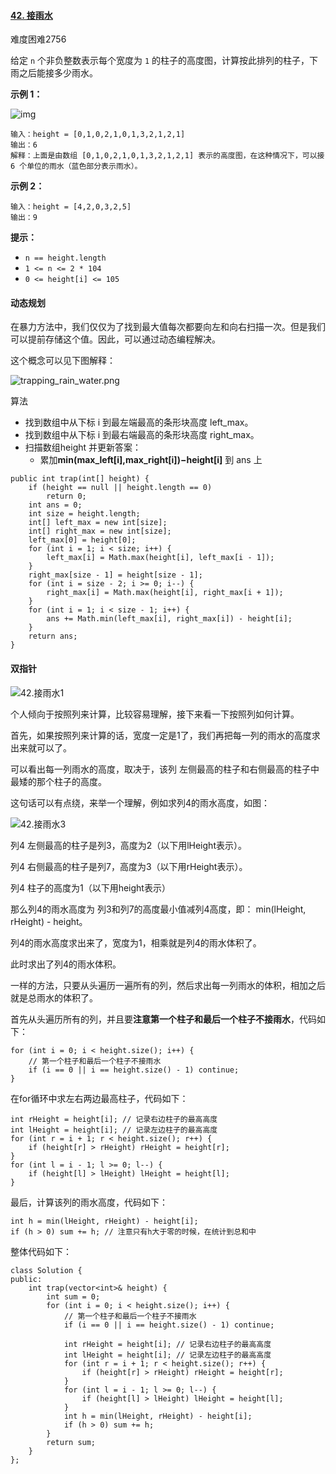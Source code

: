 #### [42. 接雨水](https://leetcode-cn.com/problems/trapping-rain-water/)

难度困难2756

给定 `n` 个非负整数表示每个宽度为 `1` 的柱子的高度图，计算按此排列的柱子，下雨之后能接多少雨水。

 

**示例 1：**

![img](https://assets.leetcode-cn.com/aliyun-lc-upload/uploads/2018/10/22/rainwatertrap.png)

```
输入：height = [0,1,0,2,1,0,1,3,2,1,2,1]
输出：6
解释：上面是由数组 [0,1,0,2,1,0,1,3,2,1,2,1] 表示的高度图，在这种情况下，可以接 6 个单位的雨水（蓝色部分表示雨水）。 
```

**示例 2：**

```
输入：height = [4,2,0,3,2,5]
输出：9
```

 

**提示：**

- `n == height.length`
- `1 <= n <= 2 * 104`
- `0 <= height[i] <= 105`



#### 动态规划

在暴力方法中，我们仅仅为了找到最大值每次都要向左和向右扫描一次。但是我们可以提前存储这个值。因此，可以通过动态编程解决。

这个概念可以见下图解释：

![trapping_rain_water.png](https://pic.leetcode-cn.com/53ab7a66023039ed4dce42b709b4997d2ba0089077912d39a0b31d3572a55d0b-trapping_rain_water.png)

算法

- 找到数组中从下标 i 到最左端最高的条形块高度 left_max。
- 找到数组中从下标 i 到最右端最高的条形块高度 right_max。
- 扫描数组height 并更新答案：
  - 累加**min(max_left[i],max_right[i])−height[i]** 到 ans 上

```
public int trap(int[] height) {
    if (height == null || height.length == 0)
        return 0;
    int ans = 0;
    int size = height.length;
    int[] left_max = new int[size];
    int[] right_max = new int[size];
    left_max[0] = height[0];
    for (int i = 1; i < size; i++) {
        left_max[i] = Math.max(height[i], left_max[i - 1]);
    }
    right_max[size - 1] = height[size - 1];
    for (int i = size - 2; i >= 0; i--) {
        right_max[i] = Math.max(height[i], right_max[i + 1]);
    }
    for (int i = 1; i < size - 1; i++) {
        ans += Math.min(left_max[i], right_max[i]) - height[i];
    }
    return ans;
}

```





#### 双指针

![42.接雨水1](https://pic.leetcode-cn.com/1632216903-yxmwhi-file_1632216903609)

个人倾向于按照列来计算，比较容易理解，接下来看一下按照列如何计算。

首先，如果按照列来计算的话，宽度一定是1了，我们再把每一列的雨水的高度求出来就可以了。

可以看出每一列雨水的高度，取决于，该列 左侧最高的柱子和右侧最高的柱子中最矮的那个柱子的高度。

这句话可以有点绕，来举一个理解，例如求列4的雨水高度，如图：

![42.接雨水3](https://pic.leetcode-cn.com/1632216903-xEnXiM-file_1632216903655)

列4 左侧最高的柱子是列3，高度为2（以下用lHeight表示）。

列4 右侧最高的柱子是列7，高度为3（以下用rHeight表示）。

列4 柱子的高度为1（以下用height表示）

那么列4的雨水高度为 列3和列7的高度最小值减列4高度，即： min(lHeight, rHeight) - height。

列4的雨水高度求出来了，宽度为1，相乘就是列4的雨水体积了。

此时求出了列4的雨水体积。

一样的方法，只要从头遍历一遍所有的列，然后求出每一列雨水的体积，相加之后就是总雨水的体积了。

首先从头遍历所有的列，并且要**注意第一个柱子和最后一个柱子不接雨水**，代码如下：

```
for (int i = 0; i < height.size(); i++) {
    // 第一个柱子和最后一个柱子不接雨水
    if (i == 0 || i == height.size() - 1) continue;
}
```

在for循环中求左右两边最高柱子，代码如下：

```
int rHeight = height[i]; // 记录右边柱子的最高高度
int lHeight = height[i]; // 记录左边柱子的最高高度
for (int r = i + 1; r < height.size(); r++) {
    if (height[r] > rHeight) rHeight = height[r];
}
for (int l = i - 1; l >= 0; l--) {
    if (height[l] > lHeight) lHeight = height[l];
}

```

最后，计算该列的雨水高度，代码如下：

```
int h = min(lHeight, rHeight) - height[i];
if (h > 0) sum += h; // 注意只有h大于零的时候，在统计到总和中

```

整体代码如下：

```
class Solution {
public:
    int trap(vector<int>& height) {
        int sum = 0;
        for (int i = 0; i < height.size(); i++) {
            // 第一个柱子和最后一个柱子不接雨水
            if (i == 0 || i == height.size() - 1) continue;

            int rHeight = height[i]; // 记录右边柱子的最高高度
            int lHeight = height[i]; // 记录左边柱子的最高高度
            for (int r = i + 1; r < height.size(); r++) {
                if (height[r] > rHeight) rHeight = height[r];
            }
            for (int l = i - 1; l >= 0; l--) {
                if (height[l] > lHeight) lHeight = height[l];
            }
            int h = min(lHeight, rHeight) - height[i];
            if (h > 0) sum += h;
        }
        return sum;
    }
};

```

